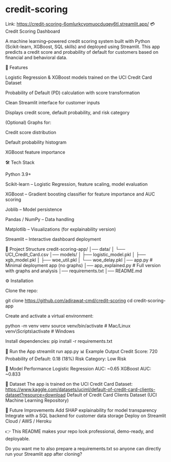 # credit-scoring
Link: https://credit-scoring-6omlurkcyomuocduqey6tl.streamlit.app/
💳 Credit Scoring Dashboard

A machine learning–powered credit scoring system built with Python (Scikit-learn, XGBoost, SQL skills) and deployed using Streamlit.
This app predicts a credit score and probability of default for customers based on financial and behavioral data.

📌 Features

Logistic Regression & XGBoost models trained on the UCI Credit Card Dataset

Probability of Default (PD) calculation with score transformation

Clean Streamlit interface for customer inputs

Displays credit score, default probability, and risk category

(Optional) Graphs for:

Credit score distribution

Default probability histogram

XGBoost feature importance

🛠️ Tech Stack

Python 3.9+

Scikit-learn – Logistic Regression, feature scaling, model evaluation

XGBoost – Gradient boosting classifier for feature importance and AUC scoring

Joblib – Model persistence

Pandas / NumPy – Data handling

Matplotlib – Visualizations (for explainability version)

Streamlit – Interactive dashboard deployment

📂 Project Structure
credit-scoring-app/
│── data/
│   └── UCI_Credit_Card.csv
│── models/
│   ├── logistic_model.pkl
│   ├── xgb_model.pkl
│   ├── woe_util.pkl
│   └── woe_delay.pkl
│── app.py               # Minimal deployment app (no graphs)
│── app_explained.py     # Full version with graphs and analysis
│── requirements.txt
│── README.md

⚙️ Installation

Clone the repo:

git clone https://github.com/adirawat-cmd/credit-scoring
cd credit-scoring-app

Create and activate a virtual environment:

python -m venv venv
source venv/bin/activate   # Mac/Linux
venv\Scripts\activate      # Windows

Install dependencies:
pip install -r requirements.txt

🚀 Run the App
streamlit run app.py
📊 Example Output
Credit Score: 720
Probability of Default: 0.18 (18%)
Risk Category: Low Risk

🧪 Model Performance
Logistic Regression AUC: ~0.65
XGBoost AUC: ~0.833

📖 Dataset
The app is trained on the UCI Credit Card Dataset: https://www.kaggle.com/datasets/uciml/default-of-credit-card-clients-dataset?resource=download
Default of Credit Card Clients Dataset (UCI Machine Learning Repository)

🔮 Future Improvements
Add SHAP explainability for model transparency
Integrate with a SQL backend for customer data storage
Deploy on Streamlit Cloud / AWS / Heroku


👉 This README makes your repo look professional, demo-ready, and deployable.

Do you want me to also prepare a requirements.txt so anyone can directly run your Streamlit app after cloning?
